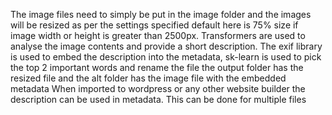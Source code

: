 The image files need to simply be put in the image folder and the images will be resized as per the settings specified 
default here is 75% size if image width or height is greater than 2500px. 
Transformers are used to analyse the image contents and provide a short description. The exif library is used to embed the description into the metadata,
sk-learn is used to pick the top 2 important words and rename the file
the output folder has the resized file and the alt folder has the image file with the embedded metadata
When imported to wordpress or any other website builder the description can be used in metadata. 
This can be done for multiple files
